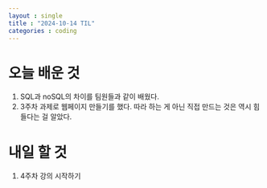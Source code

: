 ```yaml
---
layout : single
title : "2024-10-14 TIL"
categories : coding
---
```


# 오늘 배운 것
1. SQL과 noSQL의 차이를 팀원들과 같이 배웠다.
2. 3주차 과제로 웹페이지 만들기를 했다. 따라 하는 게 아닌 직접 만드는 것은 역시 힘들다는 걸 알았다. 

# 내일 할 것
1. 4주차 강의 시작하기